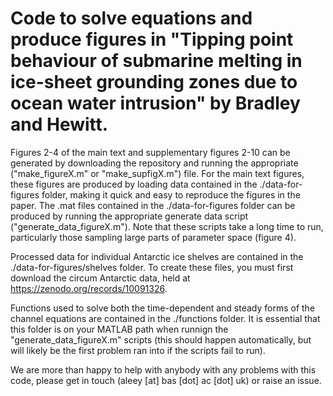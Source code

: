 # Code to solve equations and produce figures in "Tipping point behaviour of submarine melting in ice-sheet grounding zones due to ocean water intrusion" by Bradley and Hewitt. 

Figures 2-4 of the main text and supplementary figures 2-10 can be generated by downloading the repository and running the appropriate ("make_figureX.m" or "make_supfigX.m") file. For the main text figures, these figures are produced by loading data contained in the ./data-for-figures folder, making it quick and easy to reproduce the figures in the paper. The .mat files contained in the ./data-for-figures folder can be produced by running the appropriate generate data script ("generate_data_figureX.m"). Note that these scripts take a long time to run, particularly those sampling large parts of parameter space (figure 4).

Processed data for individual Antarctic ice shelves are contained in the ./data-for-figures/shelves folder. To create these files, you must first download the circum Antarctic data, held at https://zenodo.org/records/10091326.

Functions used to solve both the time-dependent and steady forms of the channel equations are contained in the ./functions folder. It is essential that this folder is on your MATLAB path when runnign the "generate_data_figureX.m" scripts (this should happen automatically, but will likely be the first problem ran into if the scripts fail to run).

We are more than happy to help with anybody with any problems with this code, please get in touch (aleey [at] bas [dot] ac [dot] uk) or raise an issue.


